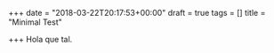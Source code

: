 +++
date = "2018-03-22T20:17:53+00:00"
draft = true
tags = []
title = "Minimal Test"

+++
Hola que tal.